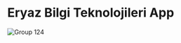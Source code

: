 # Eryaz Bilgi Teknolojileri App

![Group 124](https://github.com/user-attachments/assets/7382acf8-308d-42f4-b574-e8e6737a3077)

